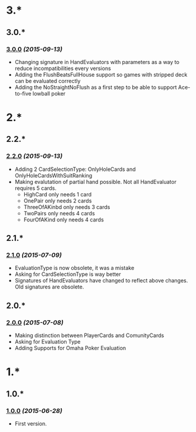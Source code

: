 # 3.*

## 3.0.*

### [3.0.0](https://github.com/Ericmas001/BluffinMuffin.HandEvaluator/releases/tag/v3.0.0) *(2015-09-13)*
 * Changing signature in HandEvaluators with parameters as a way to reduce incompatibilities every versions
 * Adding the FlushBeatsFullHouse support so games with stripped deck can be evaluated correctly
 * Adding the NoStraightNoFlush as a first step to be able to support Ace-to-five lowball poker

# 2.*

## 2.2.*

### [2.2.0](https://github.com/Ericmas001/BluffinMuffin.HandEvaluator/releases/tag/v2.2.0) *(2015-09-13)*
 * Adding 2 CardSelectionType: OnlyHoleCards and OnlyHoleCardsWithSuitRanking
 * Making evalutation of partial hand possible. Not all HandEvaluator requires 5 cards. 
   * HighCard only needs 1 card
   * OnePair only needs 2 cards
   * ThreeOfAKinbd only needs 3 cards
   * TwoPairs only needs 4 cards
   * FourOfAKind only needs 4 cards

## 2.1.*

### [2.1.0](https://github.com/Ericmas001/BluffinMuffin.HandEvaluator/releases/tag/v2.1.0) *(2015-07-09)*
 * EvaluationType is now obsolete, it was a mistake
 * Asking for CardSelectionType is way better
 * Signatures of HandEvaluators have changed to reflect above changes. Old signatures are obsolete.

## 2.0.*

### [2.0.0](https://github.com/Ericmas001/BluffinMuffin.HandEvaluator/releases/tag/v2.0.0) *(2015-07-08)*
 * Making distinction between PlayerCards and ComunityCards
 * Asking for Evaluation Type
 * Adding Supports for Omaha Poker Evaluation

# 1.*

## 1.0.*

### [1.0.0](https://github.com/Ericmas001/BluffinMuffin.HandEvaluator/releases/tag/v1.0.0) *(2015-06-28)*
 * First version.
